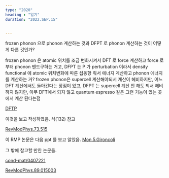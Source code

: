 ```yaml
---
type: "2020"
heading : "일기"
duration: "2022.SEP.15"


---
```

 

frozen phonon 으로 phonon 계산하는 것과 DFPT 로 phonon 계산하는 것이 어떻게 다른 것인가?

frozen phonon 은 atomic 위치를 조금 변화시켜서 DFT 로 force 계산하고 force 로 부터 phonon 밴드구하는 거고,
DFPT 는 P 가 perturbation 이라서 density functional 에 atomic 위치변화에 따른 섭동항 줘서 에너지 계산하고 phonon 에너지를 계산하는 거?
frozen phonon은 supercell 계산해야되서 계산이 헤비하지만, 어느 DFT 계산에서도 돌아간다는 장점이 있고,
DFPT 는 supercell 계산 안 해도 되서 헤비하지 않지만, 아무 DFT에서 되지 않고 quantum espresso 같은 그런 기능이 있는 곳에서 계산 된다는점

[DFTP](/todo/images/DFPT.png)


이것을 보고 작성하였음. 식(132) 참고


[RevModPhys.73.515](https://journals.aps.org/rmp/pdf/10.1103/RevModPhys.73.515)

이 RMP 논문은 다음 ppt 를 보고 알았음. [Mon.5.Gironcoli](/todo/images/Mon.5.Gironcoli.pdf)

그 밖에 참고할 만한 논문들.

[cond-mat/0407221](https://arxiv.org/pdf/cond-mat/0407221.pdf)

[RevModPhys.89.015003](https://journals.aps.org/rmp/pdf/10.1103/RevModPhys.89.015003)